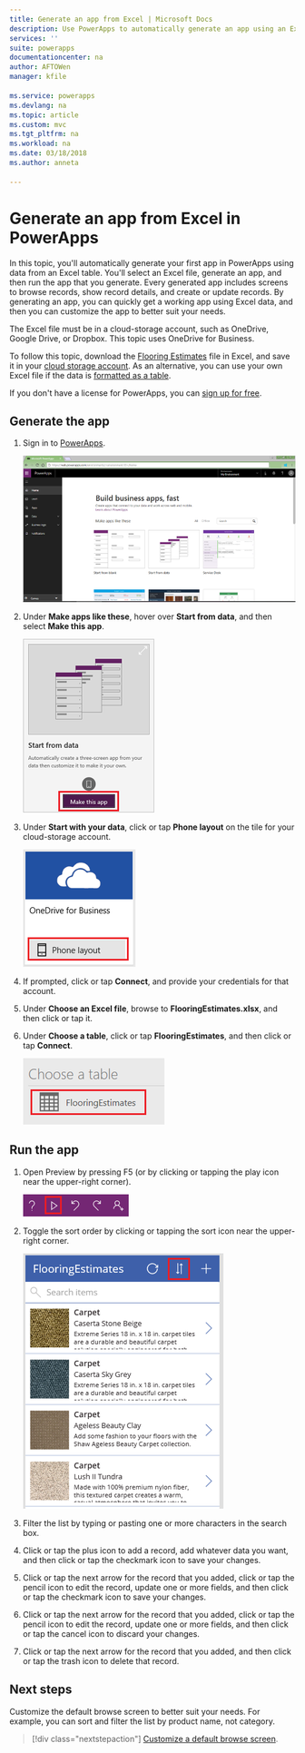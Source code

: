 ```yaml
---
title: Generate an app from Excel | Microsoft Docs
description: Use PowerApps to automatically generate an app using an Excel file stored in a cloud-storage account
services: ''
suite: powerapps
documentationcenter: na
author: AFTOWen
manager: kfile

ms.service: powerapps
ms.devlang: na
ms.topic: article
ms.custom: mvc
ms.tgt_pltfrm: na
ms.workload: na
ms.date: 03/18/2018
ms.author: anneta

---
```

# Generate an app from Excel in PowerApps
In this topic, you'll automatically generate your first app in PowerApps using data from an Excel table. You'll select an Excel file, generate an app, and then run the app that you generate. Every generated app includes screens to browse records, show record details, and create or update records. By generating an app, you can quickly get a working app using Excel data, and then you can customize the app to better suit your needs. 

The Excel file must be in a cloud-storage account, such as OneDrive, Google Drive, or Dropbox. This topic uses OneDrive for Business.

To follow this topic, download the [Flooring Estimates](https://az787822.vo.msecnd.net/documentation/get-started-from-data/FlooringEstimates.xlsx) file in Excel, and save it in your [cloud storage account](connections/cloud-storage-blob-connections.md). As an alternative, you can use your own Excel file if the data is [formatted as a table](https://support.office.com/article/Create-an-Excel-table-in-a-worksheet-E81AA349-B006-4F8A-9806-5AF9DF0AC664). 

If you don't have a license for PowerApps, you can [sign up for free](../signup-for-powerapps.md).

## Generate the app
1. Sign in to [PowerApps](https://web.powerapps.com).

    ![PowerApps home page](./media/get-started-create-from-data/sign-in.png)

1. Under **Make apps like these**, hover over **Start from data**, and then select **Make this app**.

	![Option to create an app](./media/get-started-create-from-data/make-this-app.png)

1. Under **Start with your data**, click or tap **Phone layout** on the tile for your cloud-storage account.

	![Option to create an app](./media/get-started-create-from-data/odfb-tile.png)

1. If prompted, click or tap **Connect**, and provide your credentials for that account.

1. Under **Choose an Excel file**, browse to **FlooringEstimates.xlsx**, and then click or tap it. 

1. Under **Choose a table**, click or tap **FlooringEstimates**, and then click or tap **Connect**.

	![Option to create an app](./media/get-started-create-from-data/choose-table.png)

## Run the app
1. Open Preview by pressing F5 (or by clicking or tapping the play icon near the upper-right corner).

	![Open Preview](./media/get-started-create-from-data/open-preview.png)

1. Toggle the sort order by clicking or tapping the sort icon near the upper-right corner.

	![Sort icon](./media/get-started-create-from-data/sort-icon.png)

1. Filter the list by typing or pasting one or more characters in the search box.

1. Click or tap the plus icon to add a record, add whatever data you want, and then click or tap the checkmark icon to save your changes.

1. Click or tap the next arrow for the record that you added, click or tap the pencil icon to edit the record, update one or more fields, and then click or tap the checkmark icon to save your changes.

1. Click or tap the next arrow for the record that you added, click or tap the pencil icon to edit the record, update one or more fields, and then click or tap the cancel icon to discard your changes.

1. Click or tap the next arrow for the record that you added, and then click or tap the trash icon to delete that record.

## Next steps
Customize the default browse screen to better suit your needs. For example, you can sort and filter the list by product name, not category.

> [!div class="nextstepaction"]
> [Customize a default browse screen](customize-layout-sharepoint.md).